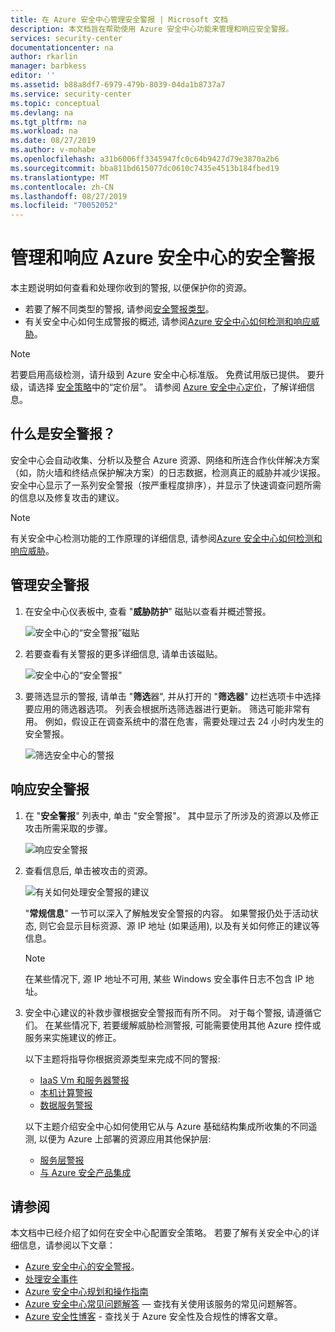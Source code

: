 ```yaml
---
title: 在 Azure 安全中心管理安全警报 | Microsoft 文档
description: 本文档旨在帮助使用 Azure 安全中心功能来管理和响应安全警报。
services: security-center
documentationcenter: na
author: rkarlin
manager: barbkess
editor: ''
ms.assetid: b88a8df7-6979-479b-8039-04da1b8737a7
ms.service: security-center
ms.topic: conceptual
ms.devlang: na
ms.tgt_pltfrm: na
ms.workload: na
ms.date: 08/27/2019
ms.author: v-mohabe
ms.openlocfilehash: a31b6006ff3345947fc0c64b9427d79e3870a2b6
ms.sourcegitcommit: bba811bd615077dc0610c7435e4513b184fbed19
ms.translationtype: MT
ms.contentlocale: zh-CN
ms.lasthandoff: 08/27/2019
ms.locfileid: "70052052"
---
```

# <a name="manage-and-respond-to-security-alerts-in-azure-security-center"></a>管理和响应 Azure 安全中心的安全警报

本主题说明如何查看和处理你收到的警报, 以便保护你的资源。 

* 若要了解不同类型的警报, 请参阅[安全警报类型](security-center-alerts-overview.md#security-alert-types)。
* 有关安全中心如何生成警报的概述, 请参阅[Azure 安全中心如何检测和响应威胁](security-center-alerts-overview.md#detect-threats)。

> [!NOTE]
> 若要启用高级检测，请升级到 Azure 安全中心标准版。 免费试用版已提供。 要升级，请选择 [安全策略](tutorial-security-policy.md)中的“定价层”。 请参阅 [Azure 安全中心定价](security-center-pricing.md)，了解详细信息。

## <a name="what-are-security-alerts"></a>什么是安全警报？
安全中心会自动收集、分析以及整合 Azure 资源、网络和所连合作伙伴解决方案（如，防火墙和终结点保护解决方案）的日志数据，检测真正的威胁并减少误报。 安全中心显示了一系列安全警报（按严重程度排序），并显示了快速调查问题所需的信息以及修复攻击的建议。

> [!NOTE]
> 有关安全中心检测功能的工作原理的详细信息, 请参阅[Azure 安全中心如何检测和响应威胁](security-center-alerts-overview.md#detect-threats)。

## <a name="manage-your-security-alerts"></a>管理安全警报

1. 在安全中心仪表板中, 查看 "**威胁防护**" 磁贴以查看并概述警报。

    ![安全中心的“安全警报”磁贴](./media/security-center-managing-and-responding-alerts/security-center-dashboard-alert.png)

1. 若要查看有关警报的更多详细信息, 请单击该磁贴。

   ![安全中心的“安全警报”](./media/security-center-managing-and-responding-alerts/security-center-manage-alerts.png)

1. 要筛选显示的警报, 请单击 "**筛选**器", 并从打开的 "**筛选器**" 边栏选项卡中选择要应用的筛选器选项。 列表会根据所选筛选器进行更新。 筛选可能非常有用。 例如，假设正在调查系统中的潜在危害，需要处理过去 24 小时内发生的安全警报。

    ![筛选安全中心的警报](./media/security-center-managing-and-responding-alerts/security-center-filter-alerts.png)

## <a name="respond-to-security-alerts"></a>响应安全警报

1. 在 "**安全警报**" 列表中, 单击 "安全警报"。 其中显示了所涉及的资源以及修正攻击所需采取的步骤。

    ![响应安全警报](./media/security-center-managing-and-responding-alerts/security-center-alert.png)

1. 查看信息后, 单击被攻击的资源。

    ![有关如何处理安全警报的建议](./media/security-center-managing-and-responding-alerts/security-center-alert-remediate.png)

    "**常规信息**" 一节可以深入了解触发安全警报的内容。 如果警报仍处于活动状态, 则它会显示目标资源、源 IP 地址 (如果适用), 以及有关如何修正的建议等信息。  

    > [!NOTE]
    >在某些情况下, 源 IP 地址不可用, 某些 Windows 安全事件日志不包含 IP 地址。

1. 安全中心建议的补救步骤根据安全警报而有所不同。 对于每个警报, 请遵循它们。 在某些情况下, 若要缓解威胁检测警报, 可能需要使用其他 Azure 控件或服务来实施建议的修正。 

    以下主题将指导你根据资源类型来完成不同的警报:
    
    * [IaaS Vm 和服务器警报](security-center-alerts-iaas.md)
    * [本机计算警报](security-center-alerts-compute.md)
    * [数据服务警报](security-center-alerts-data-services.md)
    
    以下主题介绍安全中心如何使用它从与 Azure 基础结构集成所收集的不同遥测, 以便为 Azure 上部署的资源应用其他保护层:
    
    * [服务层警报](security-center-alerts-service-layer.md)
    * [与 Azure 安全产品集成](security-center-alerts-integration.md)
    
## <a name="see-also"></a>请参阅

本文档中已经介绍了如何在安全中心配置安全策略。 若要了解有关安全中心的详细信息，请参阅以下文章：

* [Azure 安全中心的安全警报](security-center-alerts-overview.md)。
* [处理安全事件](security-center-incident.md)
* [Azure 安全中心规划和操作指南](security-center-planning-and-operations-guide.md)
* [Azure 安全中心常见问题解答](security-center-faq.md) — 查找有关使用该服务的常见问题解答。
* [Azure 安全性博客](https://blogs.msdn.com/b/azuresecurity/) - 查找关于 Azure 安全性及合规性的博客文章。

